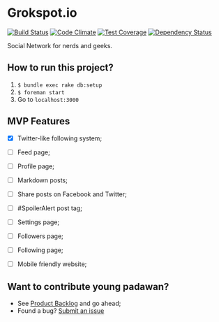 # Grokspot.io
[![Build Status](https://travis-ci.org/nandosousafr/nerd-power-rails.svg?branch=master)](https://travis-ci.org/nandosousafr/nerd-power-rails)
[![Code Climate](https://codeclimate.com/github/nandosousafr/nerd-power-rails/badges/gpa.svg)](https://codeclimate.com/github/nandosousafr/nerd-power-rails)
[![Test Coverage](https://codeclimate.com/github/nandosousafr/nerd-power-rails/badges/coverage.svg)](https://codeclimate.com/github/nandosousafr/nerd-power-rails)
[![Dependency Status](https://gemnasium.com/nandosousafr/nerd-power-rails.svg)](https://gemnasium.com/nandosousafr/nerd-power-rails)

Social Network for nerds and geeks.

## How to run this project?
1. `$ bundle exec rake db:setup`
2. `$ foreman start`
3. Go to `localhost:3000`

## MVP Features
- [x] Twitter-like following system;
- [ ] Feed page;
- [ ] Profile page;
- [ ] Markdown posts;
- [ ] Share posts on Facebook and Twitter;
- [ ] #SpoilerAlert post tag;
- [ ] Settings page;
- [ ] Followers page;
- [ ] Following page;
- [ ] Mobile friendly website;


## Want to contribute young padawan?
- See [Product Backlog](https://trello.com/b/ffyjnJXC/grokspot-io) and go ahead;
- Found a bug? [Submit an issue](https://github.com/nandosousafr/nerd-power-rails/issues)

